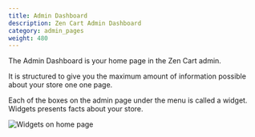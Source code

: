 ```yaml
---
title: Admin Dashboard 
description: Zen Cart Admin Dashboard 
category: admin_pages
weight: 480 
---
```


The Admin Dashboard is your home page in the Zen Cart admin.  

It is structured to give you the maximum amount of information possible about 
your store one one page.  

Each of the boxes on the admin page under the menu is called a widget. 
Widgets presents facts about your store.  

<img src="/images/widget.png" alt="Widgets on home page" />

